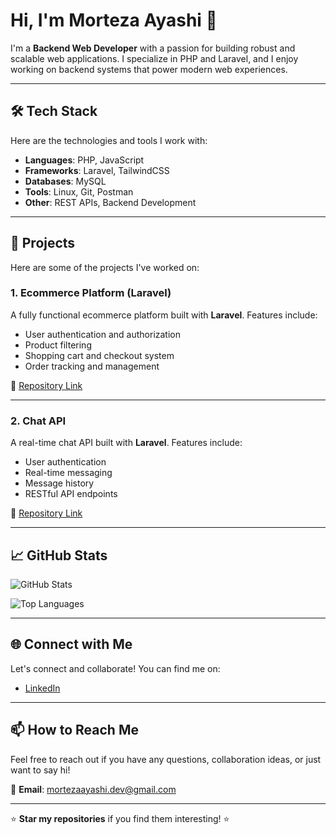 # Hi, I'm Morteza Ayashi 👋

I'm a **Backend Web Developer** with a passion for building robust and scalable web applications. I specialize in PHP and Laravel, and I enjoy working on backend systems that power modern web experiences.

---

## 🛠️ Tech Stack

Here are the technologies and tools I work with:

- **Languages**: PHP, JavaScript
- **Frameworks**: Laravel, TailwindCSS
- **Databases**: MySQL
- **Tools**: Linux, Git, Postman
- **Other**: REST APIs, Backend Development

---

## 🚀 Projects

Here are some of the projects I've worked on:

### 1. **Ecommerce Platform (Laravel)**
A fully functional ecommerce platform built with **Laravel**. Features include:
- User authentication and authorization
- Product filtering
- Shopping cart and checkout system
- Order tracking and management

🔗 [Repository Link](https://github.com/morteza-ayashi/vivid-cart)

---

### 2. **Chat API**
A real-time chat API built with **Laravel**. Features include:
- User authentication
- Real-time messaging
- Message history
- RESTful API endpoints

🔗 [Repository Link](https://github.com/morteza-ayashi/chatterly-api)

---

## 📈 GitHub Stats

![GitHub Stats](https://github-readme-stats.vercel.app/api?username=morteza-ayashi&show_icons=true&theme=dark&hide_border=true)

![Top Languages](https://github-readme-stats.vercel.app/api/top-langs/?username=morteza-ayashi&layout=compact&theme=dark&hide_border=true)

---

## 🌐 Connect with Me

Let's connect and collaborate! You can find me on:

- [LinkedIn](www.linkedin.com/in/morteza-ayashi-239653194)

---

## 📫 How to Reach Me

Feel free to reach out if you have any questions, collaboration ideas, or just want to say hi!

📧 **Email**: mortezaayashi.dev@gmail.com

---

⭐️ **Star my repositories** if you find them interesting! ⭐️
